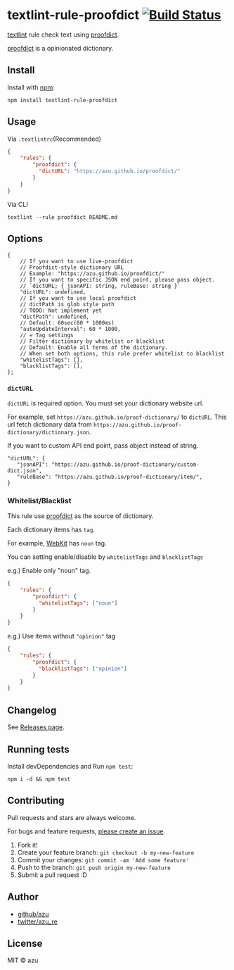 # textlint-rule-proofdict [![Build Status](https://travis-ci.org/proofdict/textlint-rule-proofdict.svg?branch=master)](https://travis-ci.org/proofdict/textlint-rule-proofdict) 

[textlint](https://github.com/textlint/textlint "textlint") rule check text using [proofdict](https://proofdict.github.io/proofdict/ "proofdict").

[proofdict](https://proofdict.github.io/proofdict/ "proofdict") is a opinionated dictionary. 

## Install

Install with [npm](https://www.npmjs.com/):

    npm install textlint-rule-proofdict

## Usage

Via `.textlintrc`(Recommended)

```json
{
    "rules": {
        "proofdict": {
          "dictURL": "https://azu.github.io/proofdict/"
        }
    }
}
```

Via CLI

```
textlint --rule proofdict README.md
```

## Options

```json5
{
    // If you want to use live-proofdict
    // Proofdict-style dictionary URL
    // Example: "https://azu.github.io/proofdict/"
    // If you want to specific JSON end point, please pass object.
    // `dictURL; { jsonAPI: string, ruleBase: string }`
    "dictURL": undefined,
    // If you want to use local proofdict
    // dictPath is glob style path
    // TODO: Not implement yet
    "dictPath": undefined,
    // Default: 60sec(60 * 1000ms)
    "autoUpdateInterval": 60 * 1000,
    // = Tag settings
    // Filter dictionary by whitelist or blacklist
    // Default: Enable all terms of the dictionary.
    // When set both options, this rule prefer whitelist to blacklist
    "whitelistTags": [],
    "blacklistTags": [],
};
```

### `dictURL`

`dictURL` is required option.
You must set your dictionary website url.

For example, set `https://azu.github.io/proof-dictionary/` to `dictURL`.
This url fetch dictionary data from `https://azu.github.io/proof-dictionary/dictionary.json`.

If you want to custom API end point, pass object instead of string.

```json5.
"dictURL": { 
   "jsonAPI": "https://azu.github.io/proof-dictionary/custom-dict.json",
   "ruleBase": "https://azu.github.io/proof-dictionary/item/",
}
``` 

### Whitelist/Blacklist

This rule use [proofdict](https://proofdict.github.io/proofdict/ "proofdict") as the source of dictionary.

Each dictionary items has `tag`.

For example, [WebKit](https://proofdict.github.io/proofdict/item/01BQ92YZ6QR8RJKA5Y8W2F9NMY "WebKit") has `noun` tag.

You can setting enable/disable by `whitelistTags` and `blacklistTags`

e.g.) Enable only "noun" tag.

```json
{
    "rules": {
        "proofdict": {
          "whitelistTags": ["noun"]
        }
    }
}
```

e.g.) Use items without `"opinion"` tag

```json
{
    "rules": {
        "proofdict": {
          "blacklistTags": ["opinion"]
        }
    }
}
```

## Changelog

See [Releases page](https://github.com/proofdict/textlint-rule-proofdict/releases).

## Running tests

Install devDependencies and Run `npm test`:

    npm i -d && npm test

## Contributing

Pull requests and stars are always welcome.

For bugs and feature requests, [please create an issue](https://github.com/proofdict/textlint-rule-proofdict/issues).

1. Fork it!
2. Create your feature branch: `git checkout -b my-new-feature`
3. Commit your changes: `git commit -am 'Add some feature'`
4. Push to the branch: `git push origin my-new-feature`
5. Submit a pull request :D

## Author

- [github/azu](https://github.com/azu)
- [twitter/azu_re](https://twitter.com/azu_re)

## License

MIT © azu
